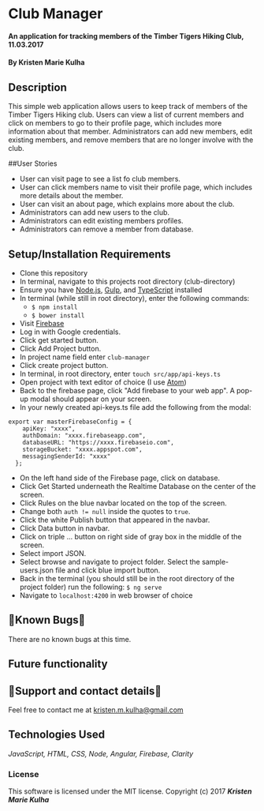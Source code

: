 # Club Manager

#### An application for tracking members of the Timber Tigers Hiking Club, 11.03.2017


#### By Kristen Marie Kulha

## Description

This simple web application allows users to keep track of members of the Timber Tigers Hiking club. Users can view a list of current members and click on members to go to their profile page, which includes more information about that member. Administrators can add new members, edit existing members, and remove members that are no longer involve with the club.

##User Stories

* User can visit page to see a list fo club members.
* User can click members name to visit their profile page, which includes more details about the member.
* User can visit an about page, which explains more about the club.
* Administrators can add new users to the club.
* Administrators can edit existing members profiles.
* Administrators can remove a member from database.

## Setup/Installation Requirements

* Clone this repository
* In terminal, navigate to this projects root directory (club-directory)
* Ensure you have [Node.js](https://nodejs.org/en/), [Gulp](https://gulpjs.com), and [TypeScript](https://www.typescriptlang.org) installed
* In terminal (while still in root directory), enter the following commands:
  * ``` $ npm install ```
  * ``` $ bower install ```
* Visit [Firebase](https://firebase.google.com)
* Log in with Google credentials.
* Click get started button.
* Click Add Project button.
* In project name field enter ```club-manager```
* Click create project button.
* In terminal, in root directory, enter ```touch src/app/api-keys.ts```
* Open project with text editor of choice (I use [Atom](https://atom.io))
* Back to the firebase page, click "Add firebase to your web app". A pop-up modal should appear on your screen.
* In your newly created api-keys.ts file add the following from the modal:
```
export var masterFirebaseConfig = {
    apiKey: "xxxx",
    authDomain: "xxxx.firebaseapp.com",
    databaseURL: "https://xxxx.firebaseio.com",
    storageBucket: "xxxx.appspot.com",
    messagingSenderId: "xxxx"
  };
```

* On the left hand side of the Firebase page, click on database.
* Click Get Started underneath the Realtime Database on the center of the screen.
* Click Rules on the blue navbar located on the top of the screen.
* Change both ```auth != null``` inside the quotes to ```true```.
* Click the white Publish button that appeared in the navbar.
* Click Data button in navbar.
* Click on triple ... button on right side of gray box in the middle of the screen.
* Select import JSON.
* Select browse and navigate to project folder. Select the sample-users.json file and click blue import button.
* Back in the terminal (you should still be in the root directory of the project folder) run the following:  ``` $ ng serve ```
* Navigate to ```localhost:4200``` in web browser of choice


## 🐛Known Bugs🐛

There are no known bugs at this time.

## Future functionality


## 📧Support and contact details📧

Feel free to contact me at kristen.m.kulha@gmail.com

## Technologies Used

_JavaScript, HTML, CSS, Node, Angular, Firebase, Clarity_

### License

This software is licensed under the MIT license.
Copyright (c) 2017 **_Kristen Marie Kulha_**

